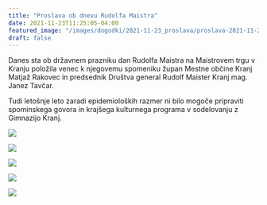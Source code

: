 ```yaml
---
title: "Proslava ob dnevu Rudolfa Maistra" 
date: 2021-11-23T11:25:05-04:00
featured_image: "/images/dogodki/2021-11-23_proslava/proslava-2021-11-23_01.jpg"
draft: false
---
```

Danes sta ob državnem prazniku dan Rudolfa Maistra na Maistrovem trgu v Kranju položila venec k njegovemu spomeniku župan Mestne občine Kranj Matjaž Rakovec in predsednik Društva general Rudolf Maister Kranj mag. Janez Tavčar.

Tudi letošnje leto zaradi epidemioloških razmer ni bilo mogoče pripraviti spominskega govora in krajšega kulturnega programa v sodelovanju z Gimnazijo Kranj.

![](/images/dogodki/2021-11-23_proslava/proslava-2021-11-23_01.jpg " ")

![](/images/dogodki/2021-11-23_proslava/proslava-2021-11-23_02.jpg " ")

![](/images/dogodki/2021-11-23_proslava/proslava-2021-11-23_03.jpg " ")

![](/images/dogodki/2021-11-23_proslava/proslava-2021-11-23_04.jpg " ")

![](/images/dogodki/2021-11-23_proslava/proslava-2021-11-23_05.jpg " ")